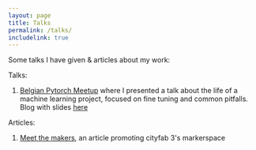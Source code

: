 ```yaml
---
layout: page
title: Talks
permalink: /talks/
includelink: true
---
```


Some talks I have given & articles about my work:

Talks:
1. [Belgian Pytorch Meetup](https://www.meetup.com/belgian-pytorch-meetup/events/291019684/) where I presented a talk about the life of a machine learning project, focused on fine tuning and common pitfalls. Blog with slides [here](https://nachtraven.github.io/2023/02/21/pytorch/)


Articles:
1. [Meet the makers](https://www.cityfab3.brussels/meet-the-makers-sean-nachtrab-ingenieur-en-machine-learning/), an article promoting cityfab 3's markerspace
